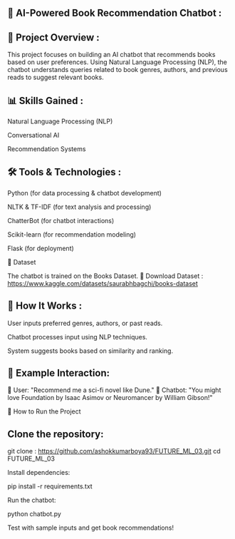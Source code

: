 🤖 AI-Powered Book Recommendation Chatbot :
--------------------------------------------

📌 Project Overview :
-----------------------

This project focuses on building an AI chatbot that recommends books based on user preferences. Using Natural Language Processing (NLP), the chatbot understands queries related to book genres, authors, and previous reads to suggest relevant books.

📊 Skills Gained :
--------------------

Natural Language Processing (NLP)

Conversational AI

Recommendation Systems

🛠 Tools & Technologies :
-------------------------

Python (for data processing & chatbot development)

NLTK & TF-IDF (for text analysis and processing)

ChatterBot (for chatbot interactions)

Scikit-learn (for recommendation modeling)

Flask (for deployment)

📁 Dataset

The chatbot is trained on the Books Dataset.
🔗 Download Dataset : https://www.kaggle.com/datasets/saurabhbagchi/books-dataset

🚀 How It Works :
-------------------

User inputs preferred genres, authors, or past reads.

Chatbot processes input using NLP techniques.

System suggests books based on similarity and ranking.

📌 Example Interaction:
------------------------

👤 User: "Recommend me a sci-fi novel like Dune."
🤖 Chatbot: "You might love Foundation by Isaac Asimov or Neuromancer by William Gibson!"

📌 How to Run the Project

Clone the repository:
------------------------
git clone : https://github.com/ashokkumarboya93/FUTURE_ML_03.git
cd FUTURE_ML_03

Install dependencies:

pip install -r requirements.txt

Run the chatbot:

python chatbot.py

Test with sample inputs and get book recommendations!




